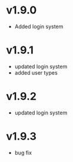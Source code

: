 # v1.9.0

- Added login system

# v1.9.1

- updated login system
- added user types

# v1.9.2

- updated login system

# v1.9.3

- bug fix

